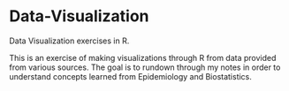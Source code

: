 # Data-Visualization
Data Visualization exercises in R. 


This is an exercise of making visualizations through R from data provided from various sources. The goal is to rundown through my notes in order to understand concepts learned from Epidemiology and Biostatistics. 
